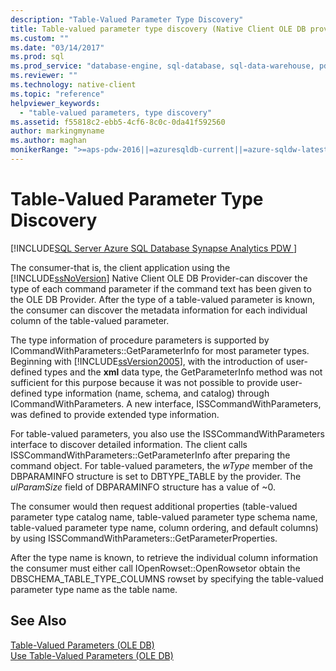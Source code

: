 ```yaml
---
description: "Table-Valued Parameter Type Discovery"
title: Table-valued parameter type discovery (Native Client OLE DB provider)
ms.custom: ""
ms.date: "03/14/2017"
ms.prod: sql
ms.prod_service: "database-engine, sql-database, sql-data-warehouse, pdw"
ms.reviewer: ""
ms.technology: native-client
ms.topic: "reference"
helpviewer_keywords: 
  - "table-valued parameters, type discovery"
ms.assetid: f55818c2-ebb5-4cf6-8c0c-0da41f592560
author: markingmyname
ms.author: maghan
monikerRange: ">=aps-pdw-2016||=azuresqldb-current||=azure-sqldw-latest||>=sql-server-2016||>=sql-server-linux-2017||=azuresqldb-mi-current"
---
```

# Table-Valued Parameter Type Discovery
[!INCLUDE[SQL Server Azure SQL Database Synapse Analytics PDW ](../../includes/applies-to-version/sql-asdb-asdbmi-asa-pdw.md)]

  The consumer-that is, the client application using the [!INCLUDE[ssNoVersion](../../includes/ssnoversion-md.md)] Native Client OLE DB Provider-can discover the type of each command parameter if the command text has been given to the OLE DB Provider. After the type of a table-valued parameter is known, the consumer can discover the metadata information for each individual column of the table-valued parameter.  
  
 The type information of procedure parameters is supported by ICommandWithParameters::GetParameterInfo for most parameter types. Beginning with [!INCLUDE[ssVersion2005](../../includes/ssversion2005-md.md)], with the introduction of user-defined types and the **xml** data type, the GetParameterInfo method was not sufficient for this purpose because it was not possible to provide user-defined type information (name, schema, and catalog) through ICommandWithParameters. A new interface, ISSCommandWithParameters, was defined to provide extended type information.  
  
 For table-valued parameters, you also use the ISSCommandWithParameters interface to discover detailed information. The client calls ISSCommandWithParameters::GetParameterInfo after preparing the command object. For table-valued parameters, the *wType* member of the DBPARAMINFO structure is set to DBTYPE_TABLE by the provider. The *ulParamSize* field of DBPARAMINFO structure has a value of ~0.  
  
 The consumer would then request additional properties (table-valued parameter type catalog name, table-valued parameter type schema name, table-valued parameter type name, column ordering, and default columns) by using ISSCommandWithParameters::GetParameterProperties.  
  
 After the type name is known, to retrieve the individual column information the consumer must either call IOpenRowset::OpenRowsetor obtain the DBSCHEMA_TABLE_TYPE_COLUMNS rowset by specifying the table-valued parameter type name as the table name.  
  
## See Also  
 [Table-Valued Parameters &#40;OLE DB&#41;](../../relational-databases/native-client-ole-db-table-valued-parameters/table-valued-parameters-ole-db.md)   
 [Use Table-Valued Parameters &#40;OLE DB&#41;](../../relational-databases/native-client-ole-db-how-to/use-table-valued-parameters-ole-db.md)  
  
  
